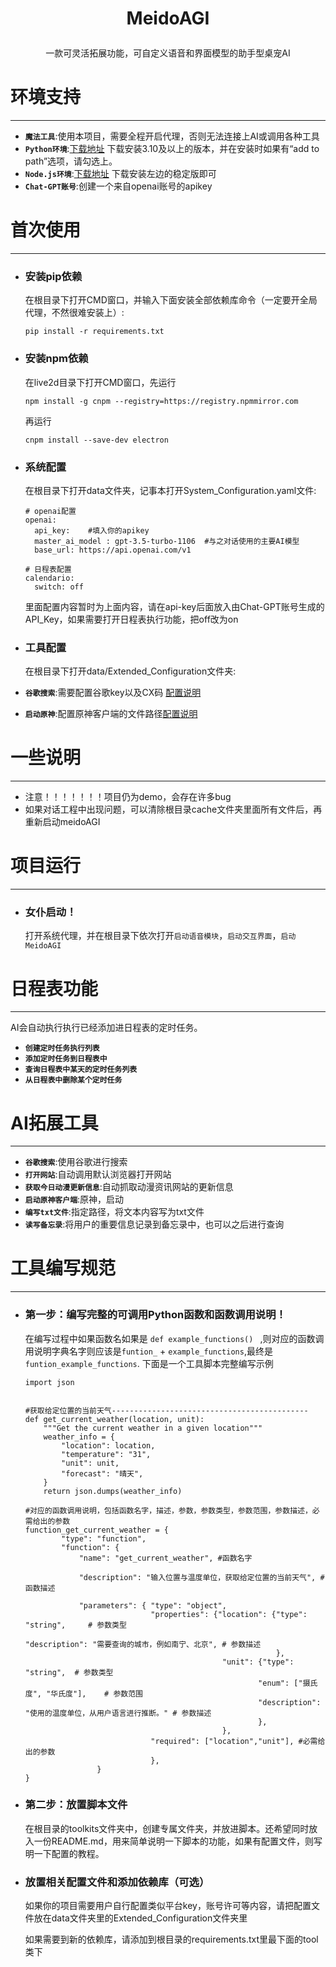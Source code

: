 
<h1><p align='center' >MeidoAGI</p></h1>

<p align='center' >一款可灵活拓展功能，可自定义语音和界面模型的助手型桌宠AI</p>


#  环境支持
***
   
 * **`魔法工具`**:使用本项目，需要全程开启代理，否则无法连接上AI或调用各种工具
 * **`Python环境`**:[下载地址](https://www.python.org/downloads/) 下载安装3.10及以上的版本，并在安装时如果有“add to path”选项，请勾选上。
 * **`Node.js环境`**:[下载地址](https://nodejs.org/) 下载安装左边的稳定版即可
 * **`Chat-GPT账号`**:创建一个来自openai账号的apikey

# 首次使用
***
* ### 安装pip依赖
   在根目录下打开CMD窗口，并输入下面安装全部依赖库命令（一定要开全局代理，不然很难安装上）:
   ```
   pip install -r requirements.txt
   ```
* ### 安装npm依赖
   在live2d目录下打开CMD窗口，先运行
   ```
   npm install -g cnpm --registry=https://registry.npmmirror.com
   ```
   
   再运行
   ```
   cnpm install --save-dev electron
   ```
   
* ### 系统配置
   在根目录下打开data文件夹，记事本打开System_Configuration.yaml文件:
   ```
   # openai配置
   openai:
     api_key:    #填入你的apikey
     master_ai_model : gpt-3.5-turbo-1106  #与之对话使用的主要AI模型
     base_url: https://api.openai.com/v1
   
   # 日程表配置
   calendario:
     switch: off
   ```
   里面配置内容暂时为上面内容，请在api-key后面放入由Chat-GPT账号生成的API_Key，如果需要打开日程表执行功能，把off改为on

* ### 工具配置
   在根目录下打开data/Extended_Configuration文件夹:
 * **`谷歌搜索`**:需要配置谷歌key以及CX码 [配置说明](https://github.com/NEKOparapa/MeidoAGI/blob/main/toolkits/google_search_toolkit/README.md)
 * **`启动原神`**:配置原神客户端的文件路径[配置说明](https://github.com/NEKOparapa/MeidoAGI/blob/main/toolkits/launch_genshin_tookit/README.md)


#  一些说明
***
 * 注意！！！！！！！项目仍为demo，会存在许多bug
 * 如果对话工程中出现问题，可以清除根目录cache文件夹里面所有文件后，再重新启动meidoAGI

# 项目运行
***
* ### 女仆启动！
   打开系统代理，并在根目录下依次打开`启动语音模块`，`启动交互界面`，`启动MeidoAGI`


# 日程表功能
***
AI会自动执行执行已经添加进日程表的定时任务。
* **`创建定时任务执行列表`**
* **`添加定时任务到日程表中`**
* **`查询日程表中某天的定时任务列表`**
* **`从日程表中删除某个定时任务`**

# AI拓展工具
***
* **`谷歌搜索`**:使用谷歌进行搜索
* **`打开网站`**:自动调用默认浏览器打开网站
* **`获取今日动漫更新信息`**:自动抓取动漫资讯网站的更新信息
* **`启动原神客户端`**:原神，启动
* **`编写txt文件`**:指定路径，将文本内容写为txt文件
* **`读写备忘录`**:将用户的重要信息记录到备忘录中，也可以之后进行查询

# 工具编写规范
***
* ### 第一步：编写完整的可调用Python函数和函数调用说明！
   在编写过程中如果函数名如果是 `def example_functions() ` ,则对应的函数调用说明字典名字则应该是`funtion_` + `example_functions`,最终是`funtion_example_functions`.
   下面是一个工具脚本完整编写示例
   ```
   import json
   
   
   #获取给定位置的当前天气--------------------------------------------
   def get_current_weather(location, unit):
       """Get the current weather in a given location"""
       weather_info = {
           "location": location,
           "temperature": "31",
           "unit": unit,
           "forecast": "晴天",
       }
       return json.dumps(weather_info)
   
   #对应的函数调用说明，包括函数名字，描述，参数，参数类型，参数范围，参数描述，必需给出的参数
   function_get_current_weather = {
           "type": "function",
           "function": {
               "name": "get_current_weather", #函数名字
   
               "description": "输入位置与温度单位，获取给定位置的当前天气", #函数描述
   
               "parameters": { "type": "object", 
                               "properties": {"location": {"type": "string",     # 参数类型
                                                           "description": "需要查询的城市，例如南宁、北京", # 参数描述
                                                           },
                                               "unit": {"type": "string",  # 参数类型
                                                       "enum": ["摄氏度", "华氏度"],    # 参数范围
                                                       "description": "使用的温度单位，从用户语言进行推断。" # 参数描述
                                                       },
                                               },
                               "required": ["location","unit"], #必需给出的参数
                               },
                   }
   }
   ```
* ### 第二步：放置脚本文件
   在根目录的toolkits文件夹中，创建专属文件夹，并放进脚本。还希望同时放入一份README.md，用来简单说明一下脚本的功能，如果有配置文件，则写明一下配置的教程。




* ### 放置相关配置文件和添加依赖库（可选）
   如果你的项目需要用户自行配置类似平台key，账号许可等内容，请把配置文件放在data文件夹里的Extended_Configuration文件夹里
  
   如果需要到新的依赖库，请添加到根目录的requirements.txt里最下面的tool类下


